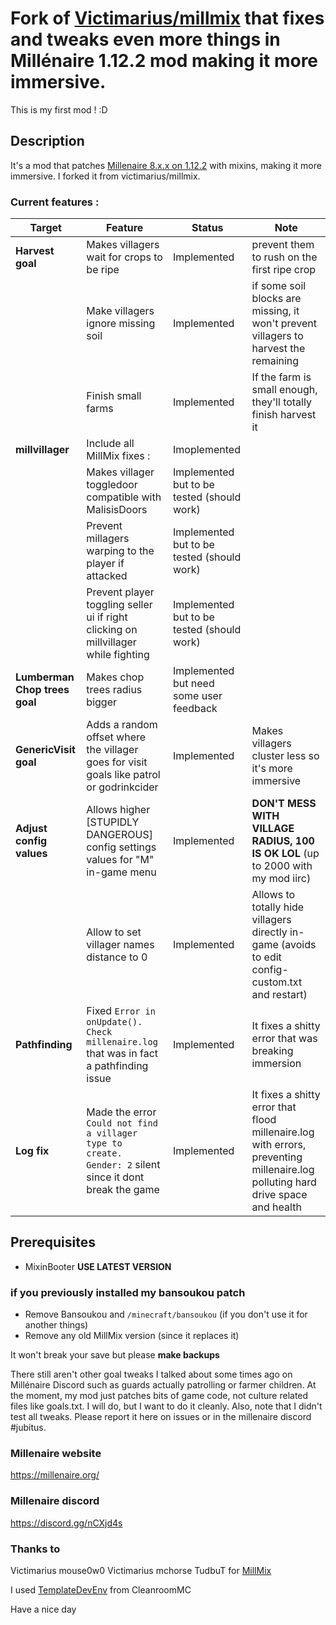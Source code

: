 
# Fork of [Victimarius/millmix](https://github.com/Victimarius/millmix) that fixes and tweaks even more things in Millénaire 1.12.2 mod making it more immersive.
This is my first mod ! :D

## Description
It's a mod that patches [Millenaire 8.x.x on 1.12.2](https://www.curseforge.com/minecraft/mc-mods/millenaire) with mixins, making it more immersive. I forked it from victimarius/millmix.

### Current features :
| Target                        | Feature                                                                                                  | Status                                     | Note                                                                                                                   |
|-------------------------------|----------------------------------------------------------------------------------------------------------|--------------------------------------------|------------------------------------------------------------------------------------------------------------------------|
| **Harvest goal**              | Makes villagers wait for crops to be ripe                                                                | Implemented                                | prevent them to rush on the first ripe crop                                                                            |
|                               | Make villagers ignore missing soil                                                                       | Implemented                                | if some soil blocks are missing, it won't prevent villagers to harvest the remaining                                   |
|                               | Finish small farms                                                                                       | Implemented                                | If the farm is small enough, they'll totally finish harvest it                                                         |
| **millvillager**              | Include all MillMix fixes :                                                                              | Imoplemented                               |                                                                                                                        |
|                               | Makes villager toggledoor compatible with MalisisDoors                                                   | Implemented but to be tested (should work) |                                                                                                                        |
|                               | Prevent millagers warping to the player if attacked                                                      | Implemented but to be tested (should work) |                                                                                                                        |
|                               | Prevent player toggling seller ui if right clicking on millvillager while fighting                       | Implemented but to be tested (should work) |                                                                                                                        |
| **Lumberman Chop trees goal** | Makes chop trees radius bigger                                                                           | Implemented but need some user feedback    |                                                                                                                        |
| **GenericVisit goal**         | Adds a random offset where the villager goes for visit goals like patrol or godrinkcider                 | Implemented                                | Makes villagers cluster less so it's more immersive                                                                    |
| **Adjust config values**      | Allows higher [STUPIDLY DANGEROUS] config settings values for "M" in-game menu                           | Implemented                                | **DON'T MESS WITH VILLAGE RADIUS, 100 IS OK LOL** (up to 2000 with my mod iirc)                                        |
|                               | Allow to set villager names distance to 0                                                                | Implemented                                | Allows to totally hide villagers directly in-game (avoids to edit config-custom.txt and restart)                       |
| **Pathfinding**               | Fixed `Error in onUpdate(). Check millenaire.log` that was in fact a pathfinding issue                   | Implemented                                | It fixes a shitty error that was breaking immersion                                                                    |
| **Log fix**                   | Made the error `Could not find a villager type to create. Gender: 2` silent since it dont break the game | Implemented                                | It fixes a shitty error that flood millenaire.log with errors, preventing millenaire.log polluting hard drive space and health    |

## Prerequisites
- MixinBooter **USE LATEST VERSION**
### if you previously installed my bansoukou patch
- Remove Bansoukou and `/minecraft/bansoukou`   (if you don't use it for another things)
- Remove any old MillMix version (since it replaces it)

It won't break your save but please **make backups**

There still aren't other goal tweaks I talked about some times ago on Millénaire Discord such as guards actually patrolling or farmer children. At the moment, my mod just patches bits of game code, not culture related files like goals.txt. I will do, but I want to do it cleanly.
Also, note that I didn't test all tweaks. Please report it here on issues or in the millenaire discord #jubitus.

### Millenaire website
https://millenaire.org/
### Millenaire discord 
https://discord.gg/nCXjd4s

### Thanks to
Victimarius
mouse0w0
Victimarius
mchorse
TudbuT
for [MillMix](https://github.com/Victimarius/millmix)

I used [TemplateDevEnv](https://github.com/CleanroomMC/TemplateDevEnv) from CleanroomMC


Have a nice day
